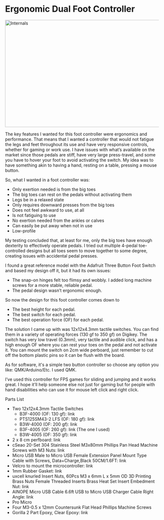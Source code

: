 # Ergonomic Dual Foot Controller

<img width="1074" height="351" alt="Internals" src="https://github.com/user-attachments/assets/932aea83-4cef-4d4b-b426-e637dd4aabc4" />

The key features I wanted for this foot controller were ergonomics and performance. That means that I wanted a controller that would not fatigue the legs and feet throughout its use and have very responsive controls, whether for gaming or work use. I have issues with what’s available on the market since those pedals are stiff, have very large press-travel, and some you have to hover your foot to avoid activating the switch. My idea was to have something akin to having a hand, resting on a table, pressing a mouse button.

So, what I wanted in a foot controller was:
- Only exertion needed is from the big toes
- The big toes can rest on the pedals without activating them
- Legs be in a relaxed state
- Only requires downward presses from the big toes
- Does not feel awkward to use, at all
- Is not fatiguing to use
- No exertion needed from the ankles or calves
- Can easily be put away when not in use
- Low-profile

My testing concluded that, at least for me, only the big toes have enough dexterity to effectively operate pedals. I tried out multiple 4-pedal toe-controlled designs but all toes seem to move together to some degree, creating issues with accidental pedal presses.

I found a great reference model with the Adafruit Three Button Foot Switch and based my design off it, but it had its own issues:
- The snap-on hinges felt too flimsy and wobbly. I added long machine screws for a more stable, reliable pedal.
- The pedal design wasn’t ergonomic enough.

So now the design for this foot controller comes down to
- The best height for each pedal.
- The best switch for each pedal.
- The best operation force (OF) for each pedal.

The solution I came up with was 12x12x4.3mm tactile switches. You can find them in a variety of operating forces (130 gf to 350 gf) on Digikey. The switch has very low travel (0.3mm), very tactile and audible click, and has a high enough OF where you can rest your toes on the pedal and not activate it. You can mount the switch on 2cm wide perboard, just remember to cut off the bottom plastic pins so it can be flush with the board.  

As for software, it's a simple two button controller so choose any option you like: QMK/Arduino/Etc. I used QMK.

I’ve used this controller for FPS games for sliding and jumping and it works great. I hope it’ll help someone else not just for gaming but for people with hand disabilities who can use it for mouse left click and right click.

Parts List
- Two 12x12x4.3mm Tactile Switches 
  - B3F-4000 (OF: 130 gf): link
  - PTS125SM43-2 LFS (OF: 180 gf): link
  - B3W-4000 (OF: 200 gf): link
  - B3F-4005 (OF: 260 gf): link (The one I used)
  - B3W-4005 (OF: 350 gf): link
- 2 x 8 cm perfboard: link
- cSeao 20-Set 304 Stainless Steel M3x80mm Phillips Pan Head Machine Screws with M3 Nuts: link
- Micro USB Male to Micro USB Female Extension Panel Mount Type Cable with Screws, Data+Charge,Black 50CM/1.6FT: link
- Velcro to mount the microcontroller: link
- 1mm Rubber Gasket: link
- uxcell knurled Insert Nuts, 60Pcs M3 x 6mm L x 5mm OD 3D Printing Brass Nuts Female Threaded Inserts Brass Heat Set Insert Embedment Nut: link
- AINOPE Micro USB Cable 6.6ft USB to Micro USB Charger Cable Right Angle: link
- Pro Micro
- Four M3-0.5 x 12mm Countersunk Flat Head Phillips Machine Screws
- Gorilla 2 Part Epoxy, Clear Epoxy: link
